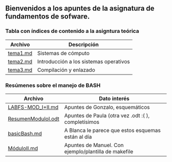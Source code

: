 ## Bienvenidos a los apuntes de la asignatura de fundamentos de sofware.
### Tabla con índices de contenido a la asigntura teórica
 Archivo      	      	 	   | Descripción
 --- 				   | ---
 [tema1.md](https://github.com/pwaqo/DGIIM1/tree/master/FS/apuntes/tema1.md) | Sistemas de cómputo
 [tema2.md](https://github.com/pwaqo/DGIIM1/tree/master/FS/apuntes/tema2.md) | Introducción a los sistemas operativos
 [tema3.md](https://github.com/pwaqo/DGIIM1/tree/master/FS/apuntes/tema3.md) | Compilación y enlazado

### Resúmenes sobre el manejo de BASH

 Archivo | Dato interés
  --- 	 | ---
 [ LABFS-MOD_I+II.md](https://github.com/pwaqo/DGIIM1/blob/master/FS/apuntes/LABFS-MOD_I+II.md)	| Apuntes de Gonzalo, esquemáticos
 [ResumenModuloI.odt](https://github.com/pwaqo/DGIIM1/tree/master/FS/apuntes/ResumenModuloI.odt) | Apuntes de Paula (otra vez .odt :( ), completísimos
 [basicBash.md](https://github.com/pwaqo/DGIIM1/tree/master/FS/apuntes/basicBash.md)		| A Blanca le parece que estos esquemas están al día 
[MóduloII.md](https://github.com/pwaqo/DGIIM1/blob/master/FS/apuntes/MóduloII.md) | Apuntes de Manuel. Con ejemplo/plantilla de makefile 
